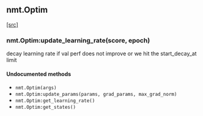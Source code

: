 <a name="nmt.Optim.dok"></a>


## nmt.Optim ##


<a class="entityLink" href="https://github.com/opennmt/opennmt/blob/f651283e010895d259d9defa2c8fba8ce80e74f3/lib/train/optim.lua#L108">[src]</a>
<a name="nmt.Optim:update_learning_rate"></a>


### nmt.Optim:update_learning_rate(score, epoch) ###

decay learning rate if val perf does not improve or we hit the start_decay_at limit


#### Undocumented methods ####

<a name="nmt.Optim"></a>
 * `nmt.Optim(args)`
<a name="nmt.Optim:update_params"></a>
 * `nmt.Optim:update_params(params, grad_params, max_grad_norm)`
<a name="nmt.Optim:get_learning_rate"></a>
 * `nmt.Optim:get_learning_rate()`
<a name="nmt.Optim:get_states"></a>
 * `nmt.Optim:get_states()`
